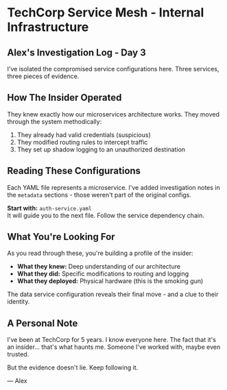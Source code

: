 # TechCorp Service Mesh - Internal Infrastructure

## Alex's Investigation Log - Day 3

I've isolated the compromised service configurations here. Three services, three pieces of evidence.

## How The Insider Operated

They knew exactly how our microservices architecture works. They moved through the system methodically:

1. They already had valid credentials (suspicious)
2. They modified routing rules to intercept traffic
3. They set up shadow logging to an unauthorized destination

## Reading These Configurations

Each YAML file represents a microservice. I've added investigation notes in the `metadata` sections - those weren't part of the original configs.

**Start with:** `auth-service.yaml`  
It will guide you to the next file. Follow the service dependency chain.

## What You're Looking For

As you read through these, you're building a profile of the insider:
- **What they knew:** Deep understanding of our architecture
- **What they did:** Specific modifications to routing and logging
- **What they deployed:** Physical hardware (this is the smoking gun)

The data service configuration reveals their final move - and a clue to their identity.

## A Personal Note

I've been at TechCorp for 5 years. I know everyone here. The fact that it's an insider... that's what haunts me. Someone I've worked with, maybe even trusted.

But the evidence doesn't lie. Keep following it.

— Alex